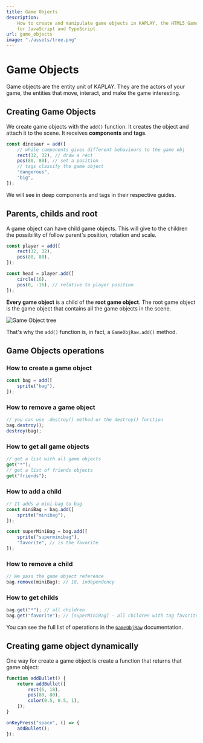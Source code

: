 ```yaml
---
title: Game Objects
description:
    How to create and manipulate game objects in KAPLAY, the HTML5 Game Engine
    for JavaScript and TypeScript.
url: game_objects
image: "./assets/tree.png"
---
```


# Game Objects

Game objects are the entity unit of KAPLAY. They are the actors of your game,
the entities that move, interact, and make the game interesting.

## Creating Game Objects

We create game objects with the `add()` function. It creates the object and
attach it to the scene. It receives **components** and **tags**.

```js
const dinosaur = add([
    // while components gives different behaviours to the game obj
    rect(32, 32), // draw a rect
    pos(80, 80), // set a position
    // tags classify the game object
    "dangerous",
    "big",
]);
```

We will see in deep components and tags in their respective guides.

## Parents, childs and root

A game object can have child game objects. This will give to the children the
possibility of follow parent's position, rotation and scale.

```js
const player = add([
    rect(32, 32),
    pos(80, 80),
]);

const head = player.add([
    circle(16),
    pos(0, -16), // relative to player position
]);
```

**Every game object** is a child of the **root game object**. The root game
object is the game object that contains all the game objects in the scene.

![Game Object tree](./assets/tree.png)

That's why the `add()` function is, in fact, a `GameObjRaw.add()` method.

## Game Objects operations

### How to create a game object

```js
const bag = add([
    sprite("bag"),
]);
```

### How to remove a game object

```js
// you can use .destroy() method or the destroy() function
bag.destroy();
destroy(bag);
```

### How to get all game objects

```js
// get a list with all game objects
get("*");
// get a list of friends objects
get("friends");
```

### How to add a child

```js
// It adds a mini-bag to bag
const miniBag = bag.add([
    sprite("minibag"),
]);

const superMiniBag = bag.add([
    sprite("superminibag"),
    "favorite", // is the favorite
]);
```

### How to remove a child

```js
// We pass the game object reference
bag.remove(miniBag); // 18, independency
```

### How to get childs

```js
bag.get("*"); // all children
bag.get("favorite"); // [superMiniBag] - all children with tag favorite
```

You can see the full list of operations in the [`GameObjRaw`](/doc/GameObjRaw)
documentation.

## Creating game object dynamically

One way for create a game object is create a function that returns that game
object:

```js
function addBullet() {
    return addBullet([
        rect(6, 18),
        pos(80, 80),
        color(0.5, 0.5, 1),
    ]);
}

onKeyPress("space", () => {
    addBullet();
});
```
